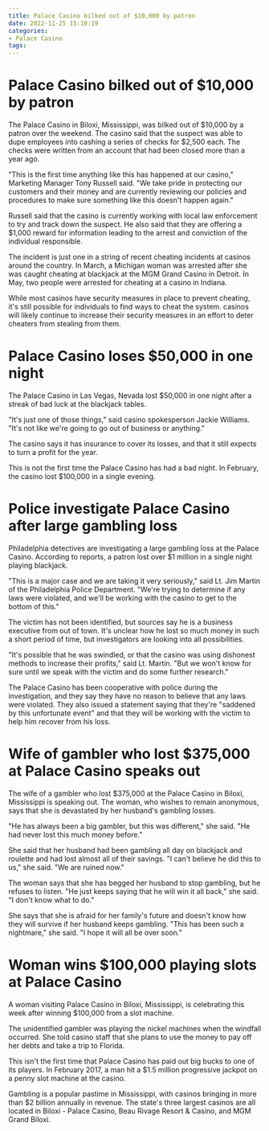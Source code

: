 ```yaml
---
title: Palace Casino bilked out of $10,000 by patron
date: 2022-11-25 15:10:19
categories:
- Palace Casino
tags:
---
```



#  Palace Casino bilked out of $10,000 by patron

The Palace Casino in Biloxi, Mississippi, was bilked out of $10,000 by a patron over the weekend. The casino said that the suspect was able to dupe employees into cashing a series of checks for $2,500 each. The checks were written from an account that had been closed more than a year ago.

"This is the first time anything like this has happened at our casino," Marketing Manager Tony Russell said. "We take pride in protecting our customers and their money and are currently reviewing our policies and procedures to make sure something like this doesn't happen again."

Russell said that the casino is currently working with local law enforcement to try and track down the suspect. He also said that they are offering a $1,000 reward for information leading to the arrest and conviction of the individual responsible.

The incident is just one in a string of recent cheating incidents at casinos around the country. In March, a Michigan woman was arrested after she was caught cheating at blackjack at the MGM Grand Casino in Detroit. In May, two people were arrested for cheating at a casino in Indiana.

While most casinos have security measures in place to prevent cheating, it's still possible for individuals to find ways to cheat the system. casinos will likely continue to increase their security measures in an effort to deter cheaters from stealing from them.

#  Palace Casino loses $50,000 in one night

The Palace Casino in Las Vegas, Nevada lost $50,000 in one night after a streak of bad luck at the blackjack tables.

"It's just one of those things," said casino spokesperson Jackie Williams. "It's not like we're going to go out of business or anything."

The casino says it has insurance to cover its losses, and that it still expects to turn a profit for the year.

This is not the first time the Palace Casino has had a bad night. In February, the casino lost $100,000 in a single evening.

#  Police investigate Palace Casino after large gambling loss

Philadelphia detectives are investigating a large gambling loss at the Palace Casino. According to reports, a patron lost over $1 million in a single night playing blackjack.

"This is a major case and we are taking it very seriously," said Lt. Jim Martin of the Philadelphia Police Department. "We're trying to determine if any laws were violated, and we'll be working with the casino to get to the bottom of this."

The victim has not been identified, but sources say he is a business executive from out of town. It's unclear how he lost so much money in such a short period of time, but investigators are looking into all possibilities.

"It's possible that he was swindled, or that the casino was using dishonest methods to increase their profits," said Lt. Martin. "But we won't know for sure until we speak with the victim and do some further research."

The Palace Casino has been cooperative with police during the investigation, and they say they have no reason to believe that any laws were violated. They also issued a statement saying that they're "saddened by this unfortunate event" and that they will be working with the victim to help him recover from his loss.

#  Wife of gambler who lost $375,000 at Palace Casino speaks out

The wife of a gambler who lost $375,000 at the Palace Casino in Biloxi, Mississippi is speaking out. The woman, who wishes to remain anonymous, says that she is devastated by her husband's gambling losses.

"He has always been a big gambler, but this was different," she said. "He had never lost this much money before."

She said that her husband had been gambling all day on blackjack and roulette and had lost almost all of their savings. "I can't believe he did this to us," she said. "We are ruined now."

The woman says that she has begged her husband to stop gambling, but he refuses to listen. "He just keeps saying that he will win it all back," she said. "I don't know what to do."

She says that she is afraid for her family's future and doesn't know how they will survive if her husband keeps gambling. "This has been such a nightmare," she said. "I hope it will all be over soon."

#  Woman wins $100,000 playing slots at Palace Casino

A woman visiting Palace Casino in Biloxi, Mississippi, is celebrating this week after winning $100,000 from a slot machine.

The unidentified gambler was playing the nickel machines when the windfall occurred. She told casino staff that she plans to use the money to pay off her debts and take a trip to Florida.

This isn't the first time that Palace Casino has paid out big bucks to one of its players. In February 2017, a man hit a $1.5 million progressive jackpot on a penny slot machine at the casino.

Gambling is a popular pastime in Mississippi, with casinos bringing in more than $2 billion annually in revenue. The state's three largest casinos are all located in Biloxi - Palace Casino, Beau Rivage Resort & Casino, and MGM Grand Biloxi.